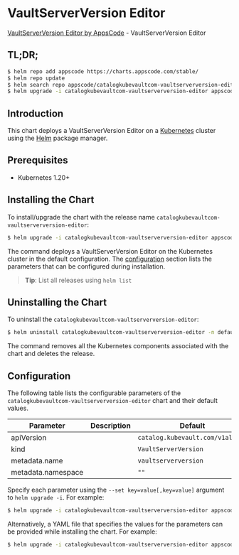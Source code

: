 # VaultServerVersion Editor

[VaultServerVersion Editor by AppsCode](https://appscode.com) - VaultServerVersion Editor

## TL;DR;

```bash
$ helm repo add appscode https://charts.appscode.com/stable/
$ helm repo update
$ helm search repo appscode/catalogkubevaultcom-vaultserverversion-editor --version=v0.20.0
$ helm upgrade -i catalogkubevaultcom-vaultserverversion-editor appscode/catalogkubevaultcom-vaultserverversion-editor -n default --create-namespace --version=v0.20.0
```

## Introduction

This chart deploys a VaultServerVersion Editor on a [Kubernetes](http://kubernetes.io) cluster using the [Helm](https://helm.sh) package manager.

## Prerequisites

- Kubernetes 1.20+

## Installing the Chart

To install/upgrade the chart with the release name `catalogkubevaultcom-vaultserverversion-editor`:

```bash
$ helm upgrade -i catalogkubevaultcom-vaultserverversion-editor appscode/catalogkubevaultcom-vaultserverversion-editor -n default --create-namespace --version=v0.20.0
```

The command deploys a VaultServerVersion Editor on the Kubernetes cluster in the default configuration. The [configuration](#configuration) section lists the parameters that can be configured during installation.

> **Tip**: List all releases using `helm list`

## Uninstalling the Chart

To uninstall the `catalogkubevaultcom-vaultserverversion-editor`:

```bash
$ helm uninstall catalogkubevaultcom-vaultserverversion-editor -n default
```

The command removes all the Kubernetes components associated with the chart and deletes the release.

## Configuration

The following table lists the configurable parameters of the `catalogkubevaultcom-vaultserverversion-editor` chart and their default values.

|     Parameter      | Description |                   Default                   |
|--------------------|-------------|---------------------------------------------|
| apiVersion         |             | <code>catalog.kubevault.com/v1alpha1</code> |
| kind               |             | <code>VaultServerVersion</code>             |
| metadata.name      |             | <code>vaultserverversion</code>             |
| metadata.namespace |             | <code>""</code>                             |


Specify each parameter using the `--set key=value[,key=value]` argument to `helm upgrade -i`. For example:

```bash
$ helm upgrade -i catalogkubevaultcom-vaultserverversion-editor appscode/catalogkubevaultcom-vaultserverversion-editor -n default --create-namespace --version=v0.20.0 --set apiVersion=catalog.kubevault.com/v1alpha1
```

Alternatively, a YAML file that specifies the values for the parameters can be provided while
installing the chart. For example:

```bash
$ helm upgrade -i catalogkubevaultcom-vaultserverversion-editor appscode/catalogkubevaultcom-vaultserverversion-editor -n default --create-namespace --version=v0.20.0 --values values.yaml
```
